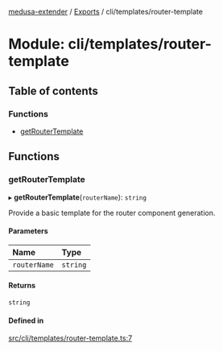 [medusa-extender](../README.md) / [Exports](../modules.md) / cli/templates/router-template

# Module: cli/templates/router-template

## Table of contents

### Functions

- [getRouterTemplate](cli_templates_router_template.md#getroutertemplate)

## Functions

### getRouterTemplate

▸ **getRouterTemplate**(`routerName`): `string`

Provide a basic template for the router component generation.

#### Parameters

| Name | Type |
| :------ | :------ |
| `routerName` | `string` |

#### Returns

`string`

#### Defined in

[src/cli/templates/router-template.ts:7](https://github.com/adrien2p/medusa-extender/blob/9d393f9/src/cli/templates/router-template.ts#L7)
